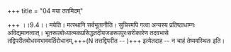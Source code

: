 +++
title = "04 मया ततमिदम्"

+++
।।9.4।। मयेति। मत्स्थानि सर्वभूतानीति। सुचिरमपि गत्वा अन्यस्य प्रतिष्ठाधाम्नः अविद्यमानत्वात्। भूतरूपबोध्यात्मकप्रसिद्धतदीयजडरूपपुरःसरीकारेण तदवभासे तद्विपरीतबोधस्वभाववर्तिरोधानम्,+++(N तत्तद्विपरीत -- )+++ इत्येतदाह -- न चाहं तेष्यवस्थितः इति।
